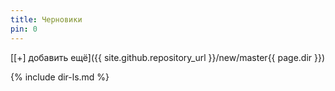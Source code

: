 ```yaml
---
title: Черновики
pin: 0
---
```


[[+] добавить ещё]({{ site.github.repository_url }}/new/master{{ page.dir }})


{% include dir-ls.md %}
